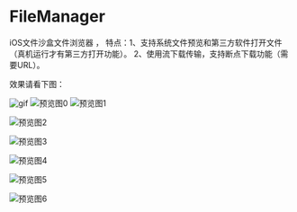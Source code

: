 # FileManager
iOS文件沙盒文件浏览器 ，
特点：1、支持系统文件预览和第三方软件打开文件（真机运行才有第三方打开功能）。
     2、使用流下载传输，支持断点下载功能（需要URL）。

效果请看下图：

![gif](image/预览图片2.gif)
![预览图0](image/0.png)
![预览图1](image/1.png)

![预览图2](image/2.png)

![预览图3](image/3.png)

![预览图4](image/4.png)

![预览图5](image/5.PNG)

![预览图6](image/6.png)
